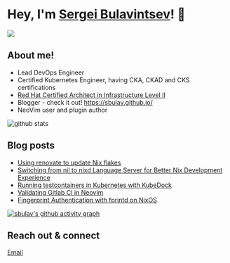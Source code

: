 # Hey, I'm <a href="https://www.linkedin.com/in/sergei-bulavintsev-3001ba45/" target="_blank">Sergei Bulavintsev</a>! 👋

<a href= "https://www.linkedin.com/in/sergei-bulavintsev-3001ba45/"><img src="https://img.icons8.com/nolan/50/linkedin.png"/></a>

## About me!

* Lead DevOps Engineer
* Certified Kubernetes Engineer, having CKA, CKAD and CKS certifications
* <a href="https://rhtapps.redhat.com/verify?certId=160-186-458">Red Hat Certified Architect in Infrastructure Level II</a>
* Blogger - check it out! <a href="https://sbulav.github.com/">https://sbulav.github.io/</a>
* NeoVim user and plugin author

<img src="https://github-readme-stats.vercel.app/api/?username=sbulav&show_icons=true&count_private=true&title_color=fffffff&icon_color=000000&text_color=000000" alt="github stats"/>

## Blog posts
<!-- BLOG-POST-LIST:START -->
- [Using renovate to update Nix flakes](https://sbulav.github.io/nix/renovate-update-nix-flake/)
- [Switching from nil to nixd Language Server for Better Nix Development Experience](https://sbulav.github.io/vim/neovim-setting-up-nixd/)
- [Running testcontainers in Kubernetes with KubeDock](https://sbulav.github.io/kubernetes/running-testcontainers-in-kubernetes/)
- [Validating Gitlab CI in Neovim](https://sbulav.github.io/vim/neovim-validating-gitlab-ci/)
- [Fingerprint Authentication with fprintd on NixOS](https://sbulav.github.io/nix/nix-fingerprint-authentication/)
<!-- BLOG-POST-LIST:END -->

[![sbulav's github activity graph](https://activity-graph.herokuapp.com/graph?username=sbulav&bg_color=000000&color=932092&line=932092&point=932092&area=true&hide_border=true)](https://github.com/sbulav?tab=repositories)


## Reach out & connect

[Email](mailto:bulavintsev.sergey@gmail.com)
